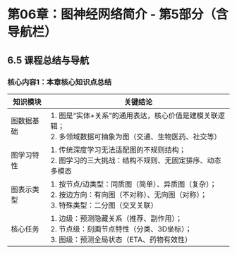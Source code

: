 # 第06章：图神经网络简介 - 第5部分（含导航栏）
## 6.5 课程总结与导航
### 核心内容1：本章核心知识点总结  
| 知识模块       | 关键结论                                                                 |
|----------------|--------------------------------------------------------------------------|
| 图数据基础     | 1. 图是“实体+关系”的通用表达，核心价值是建模关联逻辑；<br>2. 多领域数据可抽象为图（交通、生物医药、社交等） | 
| 图学习特性     | 1. 传统深度学习无法适配图的不规则结构；<br>2. 图学习的三大挑战：结构不规则、无固定排序、动态多模态 | 
| 图表示类型     | 1. 按节点/边类型：同质图（简单）、异质图（复杂）；<br>2. 按边方向：有向图（不对称）、无向图（对称）；<br>3. 特殊类型：二分图（交叉关联） | 
| 核心任务       | 1. 边级：预测隐藏关系（推荐、副作用）；<br>2. 节点级：刻画节点特性（分类、3D坐标）；<br>3. 图级：预测全局状态（ETA、药物有效性） | 


